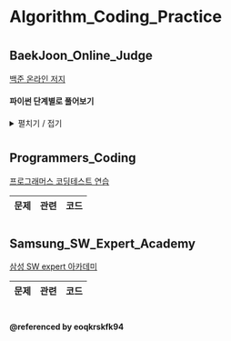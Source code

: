 # Algorithm_Coding_Practice
#
## BaekJoon_Online_Judge
[백준 온라인 저지](https://www.acmicpc.net/)

#### 파이썬 단계별로 풀어보기
<details>
    <summary>펼치기 / 접기</summary>
    | 문제 | 관련 | 코드 |  
    | ------------- | ------------- |:-------------:|
    | [2557](https://www.acmicpc.net/problem/2557) | 입출력과 사칙연산 | [py](BaekJoon_Online_Judge/2557.py)| 
    | [10718](https://www.acmicpc.net/problem/10718) | 입출력과 사칙연산 | [py](BaekJoon_Online_Judge/10718.py)| 
    | [10171](https://www.acmicpc.net/problem/10171) | 입출력과 사칙연산 | [py](BaekJoon_Online_Judge/10171.py)| 
    | [10172](https://www.acmicpc.net/problem/10172) | 입출력과 사칙연산 | [py](BaekJoon_Online_Judge/10172.py)|
    | [1000](https://www.acmicpc.net/problem/1000) | 입출력과 사칙연산 | [py](BaekJoon_Online_Judge/1000.py)|
    | [10869](https://www.acmicpc.net/problem/10869) | 입출력과 사칙연산 | [py](BaekJoon_Online_Judge/10869.py)|
    | [2588](https://www.acmicpc.net/problem/2588) | 입출력과 사칙연산 | [py](BaekJoon_Online_Judge/2588.py)|
    | [2753](https://www.acmicpc.net/problem/2753) | if문 | [py](BaekJoon_Online_Judge/2753.py)|
    | [2884](https://www.acmicpc.net/problem/2884) | if문 | [py](BaekJoon_Online_Judge/2884.py)|
    | [8393](https://www.acmicpc.net/problem/8393) | for문 | [py](BaekJoon_Online_Judge/8393.py)|
    | [15552](https://www.acmicpc.net/problem/15552) | for문 | [py](BaekJoon_Online_Judge/15552.py)|
    | [11021](https://www.acmicpc.net/problem/11021) | for문 | [py](BaekJoon_Online_Judge/11021.py)|
    | [2438](https://www.acmicpc.net/problem/2438) | for문 | [py](BaekJoon_Online_Judge/2438.py)|
    | [2439](https://www.acmicpc.net/problem/2439) | for문 | [py](BaekJoon_Online_Judge/2439.py)|
    | [10871](https://www.acmicpc.net/problem/10871) | for문 | [py](BaekJoon_Online_Judge/10871.py)|
    | [10951](https://www.acmicpc.net/problem/10951) | while문 | [py](BaekJoon_Online_Judge/10951.py)|
    | [1110](https://www.acmicpc.net/problem/1110) | while문 | [py](BaekJoon_Online_Judge/1110.py)|
    | [10039](https://www.acmicpc.net/problem/10039) | 실습1 | [py](BaekJoon_Online_Judge/10039.py)|
    | [10817](https://www.acmicpc.net/problem/10817) | 실습1 | [py](BaekJoon_Online_Judge/10817.py)|
    | [2446](https://www.acmicpc.net/problem/2446) | 실습1 | [py](BaekJoon_Online_Judge/2446.py)|
    | [10996](https://www.acmicpc.net/problem/10996) | 실습1 | [py](BaekJoon_Online_Judge/10996.py)|
    | [2562](https://www.acmicpc.net/problem/2562) | 1차원 배열 | [py](BaekJoon_Online_Judge/2562.py)|
    | [2577](https://www.acmicpc.net/problem/2577) | 1차원 배열 | [py](BaekJoon_Online_Judge/2577.py)|
    | [3052](https://www.acmicpc.net/problem/3052) | 1차원 배열 | [py](BaekJoon_Online_Judge/3052.py)|
</details>


#
#
## Programmers_Coding
[프로그래머스 코딩테스트 연습](https://programmers.co.kr/learn/challenges)


| 문제 | 관련 | 코드 |  
| ------------- | ------------- |:-------------:|

#
#
## Samsung_SW_Expert_Academy
[삼성 SW expert 아카데미](https://swexpertacademy.com/main/main.do)

| 문제 | 관련 | 코드 |  
| ------------- | ------------- |:-------------:|

#
#
#### @referenced by eoqkrskfk94
